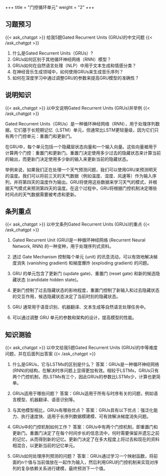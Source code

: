 +++
title = "门控循环单元"
weight = "2"
+++
## 习题预习
{{< ask_chatgpt >}}
给我5题Gated Recurrent Units (GRUs)的中文问题
{{< /ask_chatgpt >}}

1. 什么是Gated Recurrent Units（GRUs）?
2. GRUs如何区别于其他循环神经网络（RNN）模型？
3. GRUs如何在自然语言处理（NLP）中用于文本生成和情感分类？
4. 在神经音乐生成领域中，如何使用GRUs来生成音乐序列？
5. 如何在深度学习中通过调整GRU的参数来提高GRU模型的准确性？   

## 说明知识
{{< ask_chatgpt >}}
以中文说明Gated Recurrent Units (GRUs)并举例
{{< /ask_chatgpt >}}

Gated Recurrent Units（GRUs）是一种循环神经网络（RNN），用于处理序列数据。它们基于长短期记忆（LSTM）单元，但通常比LSTM更轻量级，因为它们只有两个门控单元：重置门和更新门。

在GRU中，每个单元包括一个隐藏层状态向量和一个输入向量。这些向量被用于计算两个门控：重置门和更新门。重置门决定使用多少过去的隐藏状态来计算当前的输出，而更新门决定使用多少新的输入来更新当前的隐藏状态。

举例来说，如果我们正在处理一个天气预测问题，我们可以使用GRU来预测明天的温度。我们可以将前三天的天气数据（例如温度、湿度、风速等）作为输入序列，并将第四天的温度作为输出。GRU将使用这些数据来学习天气的模式，并根据天气模式来预测第四天的温度。在这个过程中，GRU将根据门控机制决定哪些时间点的天气数据需要被考虑和更新。   

## 条列重点
{{< ask_chatgpt >}}
以中文条列Gated Recurrent Units (GRUs)的重点
{{< /ask_chatgpt >}}

1. Gated Recurrent Unit (GRU)是一种循环神经网络 (Recurrent Neural Network, RNN) 的一种变种，用于处理序列式资料。

2. 透过 Gate Mechanism 控制每个单元 (unit) 的讯息流动，可以有效地解决梯度消失 (vanishing gradient) 和梯度爆炸 (exploding gradient) 的问题。

3. GRU 的单元包含了更新门 (update gate)、重置门 (reset gate) 和新的候选隐藏状态 (candidate hidden state)。

4. 更新门控制了过去隐藏状态的影响程度，重置门控制了新输入和过去隐藏状态的交互作用，候选隐藏状态决定了当前时刻的隐藏状态。

5. GRU 通常用于语音识别、机器翻译、文本生成等自然语言处理任务中。

6. 可以通过调整 GRU 单元的参数和架构的设计，提高模型的性能。   

## 知识测验
{{< ask_chatgpt >}}
以中文给我5题Gated Recurrent Units (GRUs)的中等难度问题，并在后面列出答案
{{< /ask_chatgpt >}}

1. 什么是GRUs，它与LSTMs的区别是什么？
答案：GRUs是一种循环神经网络(RNN)的结构，在解决时序问题上显得更加有效。相较于LSTMs，GRUs只有两个门控机制，而LSTMs有三个，因此GRUs的参数比LSTMs少，计算也更简单。

2. GRUs适用于哪些问题？
答案：GRUs适用于所有与时序有关的问题，例如语言模型、机器翻译、语音识别等。

3. 与其他模型相比，GRUs有哪些优点？
答案：GRUs具有以下优点：强泛化能力、执行速度快、适用于长序列数据模建模、可有效解决梯度消失问题。

4. GRUs中的门控机制如何工作？
答案：GRUs中有两个门控机制，即重置门和更新门。重置门决定了在每个时间步长的信息流中，何时需要保留并遗忘之前的记忆，从而得到新的记忆。更新门决定了在多大程度上将过去和现在的资料相混合，以更新当前的记忆单元。

5. GRUs如何处理序列预测的问题？
答案：GRUs通过学习一个映射函数，将前面的n个值与当前值放在一起作为输入，然后利用GRU的门控机制来实现对序列的复杂依赖关系进行建模，最终预测下一个值。   

